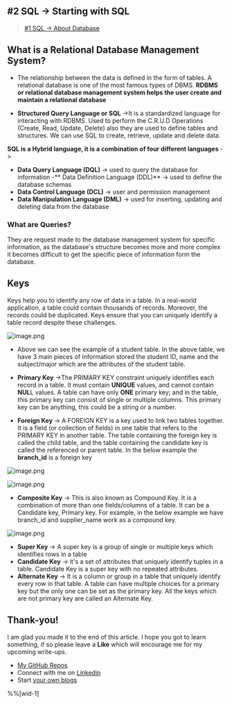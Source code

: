 ## #2 SQL -> Starting with SQL


>  [#1 SQL -> About Database](https://carboncoffee.hashnode.dev/1-sql-greater-about-database) 

## What is a Relational Database Management System?
- The relationship between the data is defined in the form of tables. A relational database is one of the most famous types of DBMS. **RDBMS or relational database management system helps the user create and maintain a relational database**

- **Structured Query Language or SQL** ->It is a standardized language for interacting with RDBMS. Used to perform the C.R.U.D Operations (Create, Read, Update, Delete) also they are used to define tables and structures. We can use SQL to create, retrieve, update and delete data. 

**SQL is a Hybrid language, it is a combination of four different languages** ->
- **Data Query Language (DQL)** -> used to query the database for information 
-** Data Definition Language (DDL)** -> used to define the database schemas 
- **Data Control Language (DCL)** -> user and permission management 
- **Data Manipulation Language (DML)** -> used for inserting, updating and deleting data from the database


### What are Queries?
They are request made to the database management system for specific information, as the database's structure becomes more and more complex it becomes difficult to get the specific piece of information form the database.

## Keys
Keys help you to identify any row of data in a table. In a real-world application, a table could contain thousands of records. Moreover, the records could be duplicated. Keys ensure that you can uniquely identify a table record despite these challenges.

![image.png](https://cdn.hashnode.com/res/hashnode/image/upload/v1613984615098/P57HlHWZc.png)
- Above we can see the example of a student table. In the above table, we have 3 main pieces of information stored the student ID, name and the subject/major which are the attributes of the student table. 

- **Primary Key** ->The PRIMARY KEY constraint uniquely identifies each record in a table.
It must contain **UNIQUE** values, and cannot contain **NUL**L values.
A table can have only **ONE** primary key; and in the table, this primary key can consist of single or multiple columns. This primary key can be anything, this could be a string or a number.
- **Foreign Key** -> A FOREIGN KEY is a key used to link two tables together. It is a field (or collection of fields) in one table that refers to the PRIMARY KEY in another table. The table containing the foreign key is called the child table, and the table containing the candidate key is called the referenced or parent table. In the below example the **branch_id** is a foreign key 

![image.png](https://cdn.hashnode.com/res/hashnode/image/upload/v1614067715034/9oKwl8iZ1.png)

![image.png](https://cdn.hashnode.com/res/hashnode/image/upload/v1614067751371/19yZ3eOG6.png)

- **Composite Key** -> This is also known as Compound Key. It is a combination of more than one fields/columns of a table. It can be a Candidate key, Primary key. For example, in the below example we have branch_id and supplier_name work as a compound key.

![image.png](https://cdn.hashnode.com/res/hashnode/image/upload/v1614068765415/LM3tGHJ47.png)

- **Super Key** -> A super key is a group of single or multiple keys which identifies rows in a table
- **Candidate Key** -> it's a set of attributes that uniquely identify tuples in a table. Candidate Key is a super key with no repeated attributes. 
- **Alternate Key** -> It is a column or group in a table that uniquely identify every row in that table. A table can have multiple choices for a primary key but the only one can be set as the primary key. All the keys which are not primary key are called an Alternate Key.


## Thank-you! 

I am glad you made it to the end of this article. I hope you got to learn something, if so please leave a **Like** which will encourage me for my upcoming write-ups. 


> 
- [My GitHub Repos](https://github.com/akxat)  
- Connect with me on  [Linkedin](https://www.linkedin.com/in/sharma-akshat/) 
- Start  [your own blogs ](https://hashnode.com/@AkshatSharma/joinme) 

%%[wid-1]
   